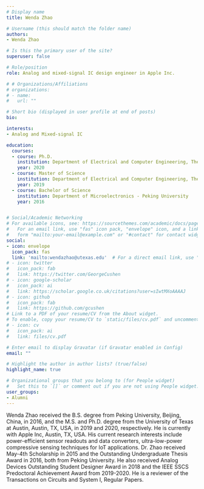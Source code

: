 ```yaml
---
# Display name
title: Wenda Zhao

# Username (this should match the folder name)
authors:
- Wenda Zhao

# Is this the primary user of the site?
superuser: false

# Role/position
role: Analog and mixed-signal IC design engineer in Apple Inc.

# # Organizations/Affiliations
# organizations:
# - name: 
#   url: ""

# Short bio (displayed in user profile at end of posts)
bio: 

interests:
- Analog and Mixed-signal IC

education:
  courses:
  - course: Ph.D.
    institution: Department of Electrical and Computer Engineering, The University of Texas at Austin
    year: 2020
  - course: Master of Science
    institution: Department of Electrical and Computer Engineering, The University of Texas at Austin
    year: 2019
  - course: Bachelor of Science
    institution: Department of Microelectronics - Peking University
    year: 2016


# Social/Academic Networking
# For available icons, see: https://sourcethemes.com/academic/docs/page-builder/#icons
#   For an email link, use "fas" icon pack, "envelope" icon, and a link in the
#   form "mailto:your-email@example.com" or "#contact" for contact widget.
social:
- icon: envelope
  icon_pack: fas
  link: 'mailto:wendazhao@utexas.edu'  # For a direct email link, use "mailto:test@example.org".
# - icon: twitter
#   icon_pack: fab
#   link: https://twitter.com/GeorgeCushen
# - icon: google-scholar
#   icon_pack: ai
#   link: https://scholar.google.co.uk/citations?user=sIwtMXoAAAAJ
# - icon: github
#   icon_pack: fab
#   link: https://github.com/gcushen
# Link to a PDF of your resume/CV from the About widget.
# To enable, copy your resume/CV to `static/files/cv.pdf` and uncomment the lines below.
# - icon: cv
#   icon_pack: ai
#   link: files/cv.pdf

# Enter email to display Gravatar (if Gravatar enabled in Config)
email: ""

# Highlight the author in author lists? (true/false)
highlight_name: true

# Organizational groups that you belong to (for People widget)
#   Set this to `[]` or comment out if you are not using People widget.
user_groups:
- Alumni
---
```


Wenda Zhao received the B.S. degree from Peking University, Beijing, China, in 2016, and the M.S. and Ph.D. degree from the University of Texas at Austin, Austin, TX, USA, in 2019 and 2020, respectively. He is currently with Apple Inc, Austin, TX, USA. His current research interests include power-efficient sensor readouts and data converters, ultra-low-power compressive sensing techniques for IoT applications.
Dr. Zhao received May-4th Scholarship in 2015 and the Outstanding Undergraduate Thesis Award in 2016, both from Peking University. He also received Analog Devices Outstanding Student Designer Award in 2018 and the IEEE SSCS Predoctoral Achievement Award from 2019-2020. He is a reviewer of the Transactions on Circuits and System I, Regular Papers.